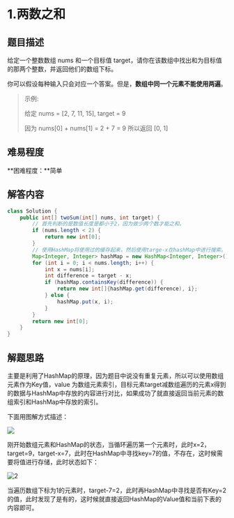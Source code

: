# 1.两数之和

## 题目描述

给定一个整数数组 nums 和一个目标值 target，请你在该数组中找出和为目标值的那两个整数，并返回他们的数组下标。

你可以假设每种输入只会对应一个答案。但是，**数组中同一个元素不能使用两遍**。

> 示例:
>
> 给定 nums = [2, 7, 11, 15], target = 9
>
> 因为 nums[0] + nums[1] = 2 + 7 = 9
> 所以返回 [0, 1]

## 难易程度

**困难程度：**简单

## 解答内容

```java
class Solution {
    public int[] twoSum(int[] nums, int target) {
        // 首先判断的是数值长度是都小于2，因为做少两个数才能之和。
        if (nums.length < 2) {
            return new int[0];
        }
        // 使用HashMap将使用过的缓存起来，然后使用targe-x在hashMap中进行搜索。
        Map<Integer, Integer> hashMap = new HashMap<Integer, Integer>();
        for (int i = 0; i < nums.length; i++) {
            int x = nums[i];
            int difference = target - x;
            if (hashMap.containsKey(difference)) {
                return new int[]{hashMap.get(difference), i};
            } else {
                hashMap.put(x, i);
            }
        }
        return new int[0];
    }
}
```

## 解题思路

主要是利用了HashMap的原理，因为题目中说没有重复元素，所以可以使用数组元素作为Key值，value 为数组元素索引，目标元素target减数组遍历的元素x得到的数据与HashMap中存放的内容进行对比，如果成功了就直接返回当前元素的数组索引和HashMap中存放的索引。

下面用图解方式描述：

![](/Users/edianzu/Desktop/算法文章编写/1.两数之和/1.png)

刚开始数组元素和HashMap的状态，当循环遍历第一个元素时，此时x=2，target=9，target-x=7，此时在HashMap中寻找key=7的值，不存在，这时候需要将值进行存储，此时状态如下：

![2](/Users/edianzu/Desktop/算法文章编写/1.两数之和/2.png)

当遍历数组下标为1的元素时，target-7=2，此时再HashMap中寻找是否有Key=2的值，此时发现了是有的，这时候就直接返回HashMap的Value值和当前下表的内容即可。